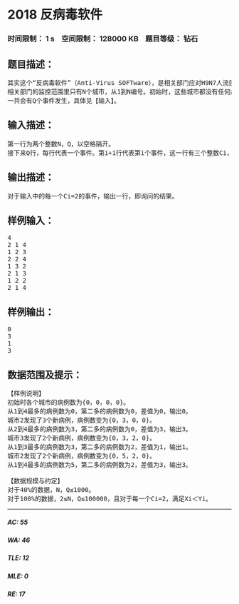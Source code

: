 # 2018 反病毒软件   
### 时间限制： 1 s&nbsp;&nbsp;&nbsp;&nbsp;空间限制： 128000 KB&nbsp;&nbsp;&nbsp;&nbsp;题目等级： 钻石  
## 题目描述：  

<pre>
其实这个“反病毒软件”（Anti-Virus SOFTware），是相关部门应对H9N7人流感研发的。
相关部门的监控范围里只有N个城市，从1到N编号。初始时，这些城市都没有任何病例出现。由于在某一个城市出现过多的病例不太好，相关部门需要随时知道，从X到Y（含X和Y）这些城市当中，病例最多的城市与病例第二多的城市的病例数之差为多少。
一共会有Q个事件发生，具体见【输入】。
</pre>
  
  
## 输入描述：  

<pre>
第一行为两个整数N，Q，以空格隔开。
接下来Q行，每行代表一个事件。第i+1行代表第i个事件，这一行有三个整数Ci，Xi，Yi，其中Ci为1或2。如果Ci为1，表示在城市Xi又新发现了Yi个病例；如果Ci为2，表示询问从Xi到Yi，病例最多的城市与病例第二多的城市的病例数之差为多少。
</pre>
  
  
## 输出描述：  

<pre>
对于输入中的每一个Ci=2的事件，输出一行，即询问的结果。
</pre>
  
  
## 样例输入：  

<pre>
4
2 1 4
1 2 3
2 2 4
1 3 2
2 1 3
1 2 2
2 1 4
</pre>
  
  
## 样例输出：  

<pre>
0
3
1
3
</pre>
  
  
## 数据范围及提示：  

<pre>
【样例说明】
初始时各个城市的病例数为{0，0，0，0}。
从1到4最多的病例数为0，第二多的病例数为0，差值为0，输出0。
城市2发现了3个新病例，病例数变为{0，3，0，0}。
从2到4最多的病例数为3，第二多的病例数为0，差值为3，输出3。
城市3发现了2个新病例，病例数变为{0，3，2，0}。
从1到3最多的病例数为3，第二多的病例数为2，差值为1，输出1。
城市2发现了2个新病例，病例数变为{0，5，2，0}。
从1到4最多的病例数为5，第二多的病例数为2，差值为3，输出3。
 
【数据规模与约定】
对于40%的数据，N，Q≤1000。
对于100%的数据，2≤N，Q≤100000，且对于每一个Ci=2，满足Xi＜Yi。
</pre>
  
  
***  

##### AC: 55  
##### WA: 46  
##### TLE: 12  
##### MLE: 0  
##### RE: 17  
